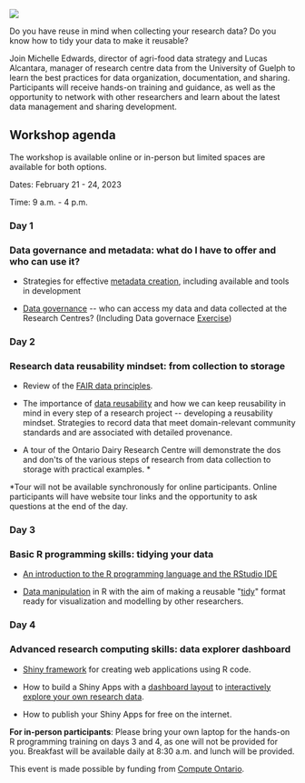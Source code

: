 ![](src/top-banner.png)

Do you have reuse in mind when collecting your research data? Do you know how to tidy your data to make it reusable?

Join Michelle Edwards, director of agri-food data strategy and Lucas Alcantara, manager of research centre data from the University of Guelph to learn the best practices for data organization, documentation, and sharing. Participants will receive hands-on training and guidance, as well as the opportunity to network with other researchers and learn about the latest data management and sharing development.

## Workshop agenda

The workshop is available online or in-person but limited spaces are available for both options.

Dates: February 21 - 24, 2023

Time: 9 a.m. - 4 p.m.

### Day 1

### Data governance and metadata: what do I have to offer and who can use it?

-   Strategies for effective [metadata creation](Day_1/D1S2_Effective_Metadata_Creation/D1S2_Effective_Metadata_Creation.pdf), including available and tools in development

-   [Data governance](Day_1/D1S3_Data_Governance/D1S3_Data_Governance.pdf) -- who can access my data and data collected at the Research Centres? (Including Data governace [Exercise](Day_1/D1S3_Data_Governance/D1S4_Data_Governance_Exercise.pdf))

### Day 2

### Research data reusability mindset: from collection to storage

-   Review of the [FAIR data principles](Day_2/D2_All_Sessions.pdf).

-   The importance of [data reusability](Day_2/D2_All_Sessions.pdf) and how we can keep reusability in mind in every step of a research project -- developing a reusability mindset. Strategies to record data that meet domain-relevant community standards and are associated with detailed provenance.

-   A tour of the Ontario Dairy Research Centre will demonstrate the dos and don'ts of the various steps of research from data collection to storage with practical examples. \*

\*Tour will not be available synchronously for online participants. Online participants will have website tour links and the opportunity to ask questions at the end of the day.

### Day 3

### Basic R programming skills: tidying your data

-   [An introduction to the R programming language and the RStudio IDE](Day_3/D3S1_Posit_R_RStudio/D3S1_Posit_R_RStudio_Intro.pdf)

-   [Data manipulation](Day_3/D3S2_Tidyverse_1/D3S2_Tidyverse_1.pdf) in R with the aim of making a reusable "[tidy](Day_3/D3S3_Tidyverse_2/D3S3_Tidyverse_2.pdf)" format ready for visualization and modelling by other researchers.

### Day 4

### Advanced research computing skills: data explorer dashboard

-   [Shiny framework](Day_3/D3S4_Intro_to_Shiny/D3S4_Intro_to_Shiny.pdf) for creating web applications using R code.

-   How to build a Shiny Apps with a [dashboard layout](Day_4/D4S2_Shiny_Layouts/D4S2_Shiny_Layout.pdf) to [interactively explore your own research data](Day_4/D4S1_Shiny_Reactivity/D4S1_Shiny_Reactivity.pdf).

-   How to publish your Shiny Apps for free on the internet.

**For in-person participants**: Please bring your own laptop for the hands-on R programming training on days 3 and 4, as one will not be provided for you. Breakfast will be available daily at 8:30 a.m. and lunch will be provided.

This event is made possible by funding from [Compute Ontario](https://www.computeontario.ca/).
